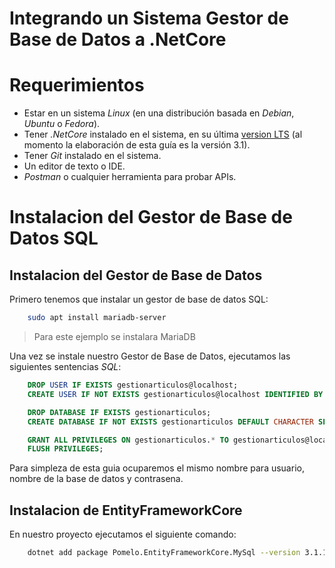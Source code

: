 # Integrando un Sistema Gestor de Base de Datos a .NetCore

# Requerimientos

* Estar en un sistema *Linux* (en una distribución basada en *Debian*, *Ubuntu* o *Fedora*).
* Tener *.NetCore* instalado en el sistema, en su última [version LTS](https://dotnet.microsoft.com/download) (al momento la elaboración de esta guía es la versión 3.1).
* Tener *Git* instalado en el sistema.
* Un editor de texto o IDE.
* *Postman* o cualquier herramienta para probar APIs.

# Instalacion del Gestor de Base de Datos SQL

## Instalacion del Gestor de Base de Datos

Primero tenemos que instalar un gestor de base de datos SQL:

```bash
    sudo apt install mariadb-server
```

> Para este ejemplo se instalara MariaDB

Una vez se instale nuestro Gestor de Base de Datos, ejecutamos las siguientes sentencias *SQL*:

```sql
    DROP USER IF EXISTS gestionarticulos@localhost;
    CREATE USER IF NOT EXISTS gestionarticulos@localhost IDENTIFIED BY 'gestionarticulos';

    DROP DATABASE IF EXISTS gestionarticulos;
    CREATE DATABASE IF NOT EXISTS gestionarticulos DEFAULT CHARACTER SET utf8;

    GRANT ALL PRIVILEGES ON gestionarticulos.* TO gestionarticulos@localhost;
    FLUSH PRIVILEGES;
```

Para simpleza de esta guia ocuparemos el mismo nombre para usuario, nombre de la base de datos y contrasena.

## Instalacion de EntityFrameworkCore

En nuestro proyecto ejecutamos el siguiente comando:

```bash
    dotnet add package Pomelo.EntityFrameworkCore.MySql --version 3.1.1
```

